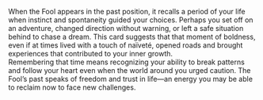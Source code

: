 When the Fool appears in the past position, it recalls a period of your life when instinct and spontaneity guided your choices. Perhaps you set off on an adventure, changed direction without warning, or left a safe situation behind to chase a dream. This card suggests that that moment of boldness, even if at times lived with a touch of naïveté, opened roads and brought experiences that contributed to your inner growth.  
Remembering that time means recognizing your ability to break patterns and follow your heart even when the world around you urged caution. The Fool’s past speaks of freedom and trust in life—an energy you may be able to reclaim now to face new challenges.
